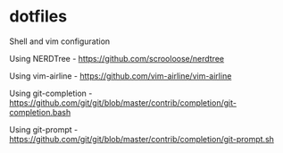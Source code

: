 # dotfiles

Shell and vim configuration

Using NERDTree - https://github.com/scrooloose/nerdtree

Using vim-airline - https://github.com/vim-airline/vim-airline

Using git-completion - https://github.com/git/git/blob/master/contrib/completion/git-completion.bash

Using git-prompt - https://github.com/git/git/blob/master/contrib/completion/git-prompt.sh
